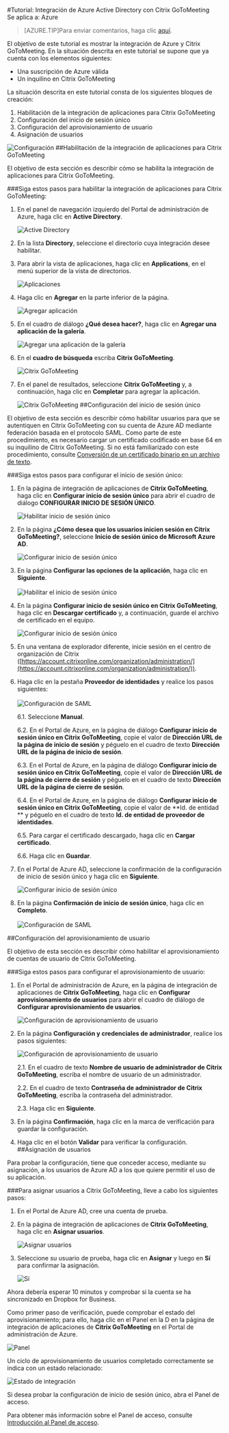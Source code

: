 <properties 
    pageTitle="Tutorial: Integración de Azure Active Directory con Citrix GoToMeeting | Microsoft Azure" 
    description="Aprenda cómo usar Citrix GoToMeeting con Azure Active Directory para habilitar el inicio de sesión único, el aprovisionamiento automatizado, etc." 
    services="active-directory" 
    authors="jeevansd"  
    documentationCenter="na" 
    manager="stevenpo"/>

<tags 
    ms.service="active-directory" 
    ms.devlang="na" ms.topic="article" 
    ms.tgt_pltfrm="na" 
    ms.workload="identity" 
    ms.date="12/18/2015" 
    ms.author="jeedes" />

#Tutorial: Integración de Azure Active Directory con Citrix GoToMeeting  
Se aplica a: Azure

>[AZURE.TIP]Para enviar comentarios, haga clic [aquí](http://go.microsoft.com/fwlink/?LinkId=522412).

El objetivo de este tutorial es mostrar la integración de Azure y Citrix GoToMeeting. En la situación descrita en este tutorial se supone que ya cuenta con los elementos siguientes:

-   Una suscripción de Azure válida
-   Un inquilino en Citrix GoToMeeting

La situación descrita en este tutorial consta de los siguientes bloques de creación:

1.  Habilitación de la integración de aplicaciones para Citrix GoToMeeting
2.  Configuración del inicio de sesión único
3.  Configuración del aprovisionamiento de usuario
4.  Asignación de usuarios

![Configuración](./media/active-directory-saas-citrix-gotomeeting-tutorial/IC768996.png "Configuración")
##Habilitación de la integración de aplicaciones para Citrix GoToMeeting

El objetivo de esta sección es describir cómo se habilita la integración de aplicaciones para Citrix GoToMeeting.

###Siga estos pasos para habilitar la integración de aplicaciones para Citrix GoToMeeting:

1.  En el panel de navegación izquierdo del Portal de administración de Azure, haga clic en **Active Directory**.

    ![Active Directory](./media/active-directory-saas-citrix-gotomeeting-tutorial/IC700993.png "Active Directory")

2.  En la lista **Directory**, seleccione el directorio cuya integración desee habilitar.

3.  Para abrir la vista de aplicaciones, haga clic en **Applications**, en el menú superior de la vista de directorios.

    ![Aplicaciones](./media/active-directory-saas-citrix-gotomeeting-tutorial/IC700994.png "Aplicaciones")

4.  Haga clic en **Agregar** en la parte inferior de la página.

    ![Agregar aplicación](./media/active-directory-saas-citrix-gotomeeting-tutorial/IC749321.png "Agregar aplicación")

5.  En el cuadro de diálogo **¿Qué desea hacer?**, haga clic en **Agregar una aplicación de la galería**.

    ![Agregar una aplicación de la galería](./media/active-directory-saas-citrix-gotomeeting-tutorial/IC749322.png "Agregar una aplicación de la galería")

6.  En el **cuadro de búsqueda** escriba **Citrix GoToMeeting**.

    ![Citrix GoToMeeting](./media/active-directory-saas-citrix-gotomeeting-tutorial/IC701006.png "Citrix GoToMeeting")

7.  En el panel de resultados, seleccione **Citrix GoToMeeting** y, a continuación, haga clic en **Completar** para agregar la aplicación.

    ![Citrix GoToMeeting](./media/active-directory-saas-citrix-gotomeeting-tutorial/IC701012.png "Citrix GoToMeeting")
##Configuración del inicio de sesión único

El objetivo de esta sección es describir cómo habilitar usuarios para que se autentiquen en Citrix GoToMeeting con su cuenta de Azure AD mediante federación basada en el protocolo SAML. Como parte de este procedimiento, es necesario cargar un certificado codificado en base 64 en su inquilino de Citrix GoToMeeting. Si no está familiarizado con este procedimiento, consulte [Conversión de un certificado binario en un archivo de texto](http://youtu.be/PlgrzUZ-Y1o).

###Siga estos pasos para configurar el inicio de sesión único:

1.  En la página de integración de aplicaciones de **Citrix GoToMeeting**, haga clic en **Configurar inicio de sesión único** para abrir el cuadro de diálogo **CONFIGURAR INICIO DE SESIÓN ÚNICO**.

    ![Habilitar inicio de sesión único](./media/active-directory-saas-citrix-gotomeeting-tutorial/IC768997.png "Habilitar inicio de sesión único")

2.  En la página **¿Cómo desea que los usuarios inicien sesión en Citrix GoToMeeting?**, seleccione **Inicio de sesión único de Microsoft Azure AD**.

    ![Configurar inicio de sesión único](./media/active-directory-saas-citrix-gotomeeting-tutorial/IC768998.png "Configurar inicio de sesión único")


3. En la página **Configurar las opciones de la aplicación**, haga clic en **Siguiente**. <br><br>![Habilitar el inicio de sesión único](./media/active-directory-saas-citrix-gotomeeting-tutorial/IC7689981.png "Habilitar inicio de sesión único")

4.  En la página **Configurar inicio de sesión único en Citrix GoToMeeting**, haga clic en **Descargar certificado** y, a continuación, guarde el archivo de certificado en el equipo.

    ![Configurar inicio de sesión único](./media/active-directory-saas-citrix-gotomeeting-tutorial/IC768999.png "Configurar inicio de sesión único")

5.  En una ventana de explorador diferente, inicie sesión en el centro de organización de Citrix ([https://account.citrixonline.com/organization/administration/](https://account.citrixonline.com/organization/administration/)).

6. Haga clic en la pestaña **Proveedor de identidades** y realice los pasos siguientes: <br><br> ![Configuración de SAML](./media/active-directory-saas-citrix-gotomeeting-tutorial/IC6892321.png "Configuración de SAML")

     6\.1. Seleccione **Manual**.

     6\.2. En el Portal de Azure, en la página de diálogo **Configurar inicio de sesión único en Citrix GoToMeeting**, copie el valor de **Dirección URL de la página de inicio de sesión** y péguelo en el cuadro de texto **Dirección URL de la página de inicio de sesión**.

     6\.3. En el Portal de Azure, en la página de diálogo **Configurar inicio de sesión único en Citrix GoToMeeting**, copie el valor de **Dirección URL de la página de cierre de sesión** y péguelo en el cuadro de texto **Dirección URL de la página de cierre de sesión**.

     6\.4. En el Portal de Azure, en la página de diálogo **Configurar inicio de sesión único en Citrix GoToMeeting**, copie el valor de **Id. de entidad ** y péguelo en el cuadro de texto **Id. de entidad de proveedor de identidades**.

     6\.5. Para cargar el certificado descargado, haga clic en **Cargar certificado**.

     6\.6. Haga clic en **Guardar**.

6.  En el Portal de Azure AD, seleccione la confirmación de la configuración de inicio de sesión único y haga clic en **Siguiente**.

    ![Configurar inicio de sesión único](./media/active-directory-saas-citrix-gotomeeting-tutorial/IC769000.png "Configurar inicio de sesión único")


7. En la página **Confirmación de inicio de sesión único**, haga clic en **Completo**.<br><br> ![Configuración de SAML](./media/active-directory-saas-citrix-gotomeeting-tutorial/IC7689982.png "Configuración de SAML")





##Configuración del aprovisionamiento de usuario

El objetivo de esta sección es describir cómo habilitar el aprovisionamiento de cuentas de usuario de Citrix GoToMeeting.

###Siga estos pasos para configurar el aprovisionamiento de usuario:

1.  En el Portal de administración de Azure, en la página de integración de aplicaciones de **Citrix GoToMeeting**, haga clic en **Configurar aprovisionamiento de usuarios** para abrir el cuadro de diálogo de **Configurar aprovisionamiento de usuarios**.

    ![Configuración de aprovisionamiento de usuario](./media/active-directory-saas-citrix-gotomeeting-tutorial/IC769001.png "Configuración de aprovisionamiento de usuario")

2.  En la página **Configuración y credenciales de administrador**, realice los pasos siguientes:

    ![Configuración de aprovisionamiento de usuario](./media/active-directory-saas-citrix-gotomeeting-tutorial/IC769002.png "Configuración de aprovisionamiento de usuario")

     2\.1. En el cuadro de texto **Nombre de usuario de administrador de Citrix GoToMeeting**, escriba el nombre de usuario de un administrador.

     2\.2. En el cuadro de texto **Contraseña de administrador de Citrix GoToMeeting**, escriba la contraseña del administrador.

     2\.3. Haga clic en **Siguiente**.

3.  En la página **Confirmación**, haga clic en la marca de verificación para guardar la configuración.

4.  Haga clic en el botón **Validar** para verificar la configuración.
##Asignación de usuarios

Para probar la configuración, tiene que conceder acceso, mediante su asignación, a los usuarios de Azure AD a los que quiere permitir el uso de su aplicación.

###Para asignar usuarios a Citrix GoToMeeting, lleve a cabo los siguientes pasos:

1.  En el Portal de Azure AD, cree una cuenta de prueba.

2.  En la página de integración de aplicaciones de **Citrix GoToMeeting**, haga clic en **Asignar usuarios**.

    ![Asignar usuarios](./media/active-directory-saas-citrix-gotomeeting-tutorial/IC769003.png "Asignar usuarios")

3.  Seleccione su usuario de prueba, haga clic en **Asignar** y luego en **Sí** para confirmar la asignación.

    ![Sí](./media/active-directory-saas-citrix-gotomeeting-tutorial/IC767830.png "Sí")

Ahora debería esperar 10 minutos y comprobar si la cuenta se ha sincronizado en Dropbox for Business.

Como primer paso de verificación, puede comprobar el estado del aprovisionamiento; para ello, haga clic en el Panel en la D en la página de integración de aplicaciones de **Citrix GoToMeeting** en el Portal de administración de Azure.

![Panel](./media/active-directory-saas-citrix-gotomeeting-tutorial/IC769004.png "Panel")

Un ciclo de aprovisionamiento de usuarios completado correctamente se indica con un estado relacionado:

![Estado de integración](./media/active-directory-saas-citrix-gotomeeting-tutorial/IC769005.png "Estado de integración")

Si desea probar la configuración de inicio de sesión único, abra el Panel de acceso.

Para obtener más información sobre el Panel de acceso, consulte [Introducción al Panel de acceso](https://msdn.microsoft.com/library/dn308586).

<!---HONumber=AcomDC_1223_2015-->